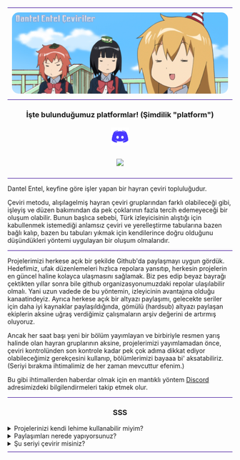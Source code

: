 <hr style="background-color: #330093;border-radius: 5px;font-size: 10px;">

<p style="text-align: center; margin: 10px;">
    <img src="img/banner.jpg" style="border-radius: 15px" alt="banner"></img>
</p>

<hr style="background-color: #330093;border-radius: 5px;font-size: 10px;">

<h3 align="center">İşte bulunduğumuz platformlar! (Şimdilik "platform")</h3>
<p align="center">
<a href="https://discord.gg/kPNW9WM8n5" target="_blank"><img style="display: inline-block; width: 40px; height: auto; margin: 3px;" src="img/discord.png" alt="Discord" /></a>
<!-- <a href="lazimolursa" target="_blank"><img style="display: inline-block; width: 40px; height: auto; margin: 3px;" src="img/.png" alt="Lazim Olursa" /></a> -->
</p>

<p align="center">
    <img style="display: inline-block; margin: 10px;" src="https://komarev.com/ghpvc/?username=Dantel-Entel&color=330093&label=Views"><img>
</div>
</p>

<hr style="background-color: #330093;border-radius: 5px;font-size: 10px;">

Dantel Entel, keyfine göre işler yapan bir hayran çeviri topluluğudur. 

Çeviri metodu, alışılagelmiş hayran çeviri gruplarından farklı olabileceği gibi, işleyiş ve düzen bakımından da 
pek çoklarının fazla tercih edemeyeceği bir oluşum olabilir. Bunun başlıca sebebi, Türk izleyicisinin alıştığı için
kabullenmek istemediği anlamsız çeviri ve yerelleştirme tabularına bazen bağlı kalıp, bazen bu tabuları yıkmak için 
kendilerince doğru olduğunu düşündükleri yöntemi uygulayan bir oluşum olmalarıdır.

<hr style="background-color: #330093;border-radius: 5px;font-size: 10px;">

Projelerimizi herkese açık bir şekilde Github'da paylaşmayı uygun gördük. Hedefimiz, ufak düzenlemeleri hızlıca
repolara yansıtıp, herkesin projelerin en güncel haline kolayca ulaşmasını sağlamak. Biz pes edip beyaz bayrağı
çektikten yıllar sonra bile github organizasyonumuzdaki repolar ulaşılabilir olmalı. Yani uzun vadede de 
bu yöntemin, izleyicinin avantajına olduğu kanaatindeyiz. Ayrıca herkese açık bir altyazı paylaşımı, gelecekte
seriler için daha iyi kaynaklar paylaşıldığında, gömülü (hardsub) altyazı paylaşan ekiplerin aksine uğraş verdiğimiz
çalışmaların arşiv değerini de artırmış oluyoruz.

Ancak her saat başı yeni bir bölüm yayımlayan ve birbiriyle resmen yarış halinde olan hayran gruplarının aksine, 
projelerimizi yayımlamadan önce, çeviri kontrolünden son kontrole kadar pek çok adıma dikkat ediyor olabileceğimiz
gerekçesini kullanıp, bölümlerimizi bayaaa bi' aksatabiliriz. (Seriyi bırakma ihtimalimiz de her zaman mevcuttur efenim.)

Bu gibi ihtimallerden haberdar olmak için en mantıklı yöntem
<a href=https://discord.gg/kPNW9WM8n5 target="_blank">Discord</a> adresimizdeki bilgilendirmeleri takip etmek olur.


<hr style="background-color: #330093;border-radius: 5px;font-size: 10px;">

<h3 align="center"> SSS</h3>

<details><summary>Projelerinizi kendi lehime kullanabilir miyim?</summary>
<ul>
    <li>
    İstediğiniz gibi kullanın da bari bir referans vermeyi çok görmeyin.
    </li>
</ul>
</details>

<details><summary>Paylaşımları nerede yapıyorsunuz?</summary>
<ul>
    <li>
    Github kullanmayı bilmeniz bu noktada önemli. Çünkü altyazılarımızın en güncel sürümlerine buradan,
    projeler için açılmış repolardan ulaşabilirsiniz. Onun dışında bazı altyazı paylaşım platformlarında 
    (planetdp, turkcealtyazi) ve belki de discord sunucumuzuda paylaşımlarımızı yapacağız.
    </li>
</ul>
</details>

<details><summary>Şu seriyi çevirir misiniz?</summary>
<ul>
    <li>
    Çok beğenirsek evet, muhtemelen hayır. "Fan" ve "Subtitle" kelimelerinin birleşimiyle oluşan "Fansub" kavramına
    aykırı olur eğlenmediğimiz bir işe vakit harcamak. Dolayısıyla iş yükümüzü artırırken seçici davranmak durumundayız.
    Çevirdiğimiz her şeyin gerçekten "fan"ı mıyız peki? Hayır, ama olsundu.
    </li>
</ul>
</details>

<hr style="background-color: #330093;border-radius: 5px;font-size: 10px;">